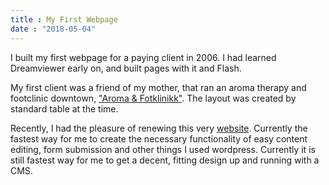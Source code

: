 ```yaml
---
title : My First Webpage
date : "2018-05-04"
---
```


I built my first webpage for a paying client in 2006. I had learned Dreamviewer early on, and built pages with it and Flash.

My first client was a friend of my mother, that ran an aroma therapy and footclinic downtown, <a href="https://nifty-kilby-cd68a8.netlify.com/">"Aroma & Fotklinikk"</a>. The layout was created by standard table at the time.

Recently, I had the pleasure of renewing this very <a href="http://aromafotklinikk.no">website</a>. Currently the fastest way for me to create the necessary functionality of easy content editing, form submission and other things I used wordpress.
Currently it is still fastest way for me to get a decent, fitting design up and running with a CMS. 
